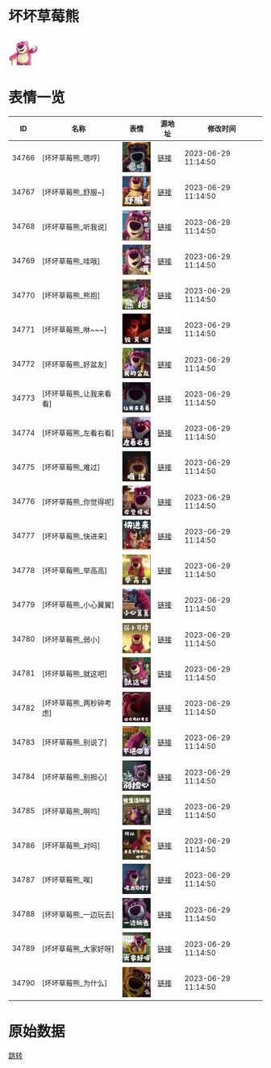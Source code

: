 # 坏坏草莓熊

<img src="./cover.png" height="60" alt="cover" />

# 表情一览

|ID|名称|表情|源地址|修改时间|
|----|----|----|----|----|
|34766|[坏坏草莓熊_嗯哼]|<img src="./pic/034766_%5B坏坏草莓熊_嗯哼%5D.png" height="60" alt="嗯哼"/>|[链接](https://i0.hdslb.com/bfs/garb/12d97a88dad8a00c59c69f3e64357fad5a6d3962.png)|2023-06-29 11:14:50|
|34767|[坏坏草莓熊_舒服~]|<img src="./pic/034767_%5B坏坏草莓熊_舒服~%5D.png" height="60" alt="舒服~"/>|[链接](https://i0.hdslb.com/bfs/garb/a09a7e815e2d0f00c109dad0c85dcf9ee1c949a9.png)|2023-06-29 11:14:50|
|34768|[坏坏草莓熊_听我说]|<img src="./pic/034768_%5B坏坏草莓熊_听我说%5D.png" height="60" alt="听我说"/>|[链接](https://i0.hdslb.com/bfs/garb/06ea5665c352bb3232d11f81417763c3880d48b5.png)|2023-06-29 11:14:50|
|34769|[坏坏草莓熊_哇哦]|<img src="./pic/034769_%5B坏坏草莓熊_哇哦%5D.png" height="60" alt="哇哦"/>|[链接](https://i0.hdslb.com/bfs/garb/0a272e722a7aae27d563a064fcaaaa566a2caee4.png)|2023-06-29 11:14:50|
|34770|[坏坏草莓熊_熊抱]|<img src="./pic/034770_%5B坏坏草莓熊_熊抱%5D.png" height="60" alt="熊抱"/>|[链接](https://i0.hdslb.com/bfs/garb/a6432c3fe8c0305a4e74edcb4131ac5f92fbb515.png)|2023-06-29 11:14:50|
|34771|[坏坏草莓熊_咻~~~]|<img src="./pic/034771_%5B坏坏草莓熊_咻~~~%5D.png" height="60" alt="咻~~~"/>|[链接](https://i0.hdslb.com/bfs/garb/a67f731dd77ce642a9fc99c04bc4712cf4cc7a89.png)|2023-06-29 11:14:50|
|34772|[坏坏草莓熊_好盆友]|<img src="./pic/034772_%5B坏坏草莓熊_好盆友%5D.png" height="60" alt="好盆友"/>|[链接](https://i0.hdslb.com/bfs/garb/81451f9dddbfceef0e366c0e2c8a47d06ed80b64.png)|2023-06-29 11:14:50|
|34773|[坏坏草莓熊_让我来看看]|<img src="./pic/034773_%5B坏坏草莓熊_让我来看看%5D.png" height="60" alt="让我来看看"/>|[链接](https://i0.hdslb.com/bfs/garb/572b70382f770278558d3961792f182e89aae73d.png)|2023-06-29 11:14:50|
|34774|[坏坏草莓熊_左看右看]|<img src="./pic/034774_%5B坏坏草莓熊_左看右看%5D.png" height="60" alt="左看右看"/>|[链接](https://i0.hdslb.com/bfs/garb/3f5f85c182b2d54a2bbcbc0b797d284fba8903fc.png)|2023-06-29 11:14:50|
|34775|[坏坏草莓熊_难过]|<img src="./pic/034775_%5B坏坏草莓熊_难过%5D.png" height="60" alt="难过"/>|[链接](https://i0.hdslb.com/bfs/garb/320812e11673527c72aaa4fbacfca2f8d02aee0f.png)|2023-06-29 11:14:50|
|34776|[坏坏草莓熊_你觉得呢]|<img src="./pic/034776_%5B坏坏草莓熊_你觉得呢%5D.png" height="60" alt="你觉得呢"/>|[链接](https://i0.hdslb.com/bfs/garb/ea3e184568101f01dc6540be9c1cd8a8f53288b0.png)|2023-06-29 11:14:50|
|34777|[坏坏草莓熊_快进来]|<img src="./pic/034777_%5B坏坏草莓熊_快进来%5D.png" height="60" alt="快进来"/>|[链接](https://i0.hdslb.com/bfs/garb/bc03360771a2790dcb89acd54c40b482eb2413cd.png)|2023-06-29 11:14:50|
|34778|[坏坏草莓熊_举高高]|<img src="./pic/034778_%5B坏坏草莓熊_举高高%5D.png" height="60" alt="举高高"/>|[链接](https://i0.hdslb.com/bfs/garb/bf4ff19b31f73d46af41f6a1fd82aacfabeec184.png)|2023-06-29 11:14:50|
|34779|[坏坏草莓熊_小心翼翼]|<img src="./pic/034779_%5B坏坏草莓熊_小心翼翼%5D.png" height="60" alt="小心翼翼"/>|[链接](https://i0.hdslb.com/bfs/garb/5ccf39d3359fcc2af92e7e2201f13dccdc2dd881.png)|2023-06-29 11:14:50|
|34780|[坏坏草莓熊_弱小]|<img src="./pic/034780_%5B坏坏草莓熊_弱小%5D.png" height="60" alt="弱小"/>|[链接](https://i0.hdslb.com/bfs/garb/26b846b057f727b5e9f50839649283e66a4c5d74.png)|2023-06-29 11:14:50|
|34781|[坏坏草莓熊_就这吧]|<img src="./pic/034781_%5B坏坏草莓熊_就这吧%5D.png" height="60" alt="就这吧"/>|[链接](https://i0.hdslb.com/bfs/garb/f45b6f9c0c9921c5e02686191de8b551ffad1e21.png)|2023-06-29 11:14:50|
|34782|[坏坏草莓熊_两秒钟考虑]|<img src="./pic/034782_%5B坏坏草莓熊_两秒钟考虑%5D.png" height="60" alt="两秒钟考虑"/>|[链接](https://i0.hdslb.com/bfs/garb/47c41695657164c3ce9f17d96b042b8f31df434d.png)|2023-06-29 11:14:50|
|34783|[坏坏草莓熊_别说了]|<img src="./pic/034783_%5B坏坏草莓熊_别说了%5D.png" height="60" alt="别说了"/>|[链接](https://i0.hdslb.com/bfs/garb/4a39fdb1b539bfe6b7036199fa4145289251c79f.png)|2023-06-29 11:14:50|
|34784|[坏坏草莓熊_别担心]|<img src="./pic/034784_%5B坏坏草莓熊_别担心%5D.png" height="60" alt="别担心"/>|[链接](https://i0.hdslb.com/bfs/garb/328985b51424085873b6b5c9bcf5a688621f9b38.png)|2023-06-29 11:14:50|
|34785|[坏坏草莓熊_啊呜]|<img src="./pic/034785_%5B坏坏草莓熊_啊呜%5D.png" height="60" alt="啊呜"/>|[链接](https://i0.hdslb.com/bfs/garb/d16b3f69e504f3fb5d89032b2808ac4de3a60d51.png)|2023-06-29 11:14:50|
|34786|[坏坏草莓熊_对吗]|<img src="./pic/034786_%5B坏坏草莓熊_对吗%5D.png" height="60" alt="对吗"/>|[链接](https://i0.hdslb.com/bfs/garb/469d652c4813011a88d336c390e713764e498f1f.png)|2023-06-29 11:14:50|
|34787|[坏坏草莓熊_唉]|<img src="./pic/034787_%5B坏坏草莓熊_唉%5D.png" height="60" alt="唉"/>|[链接](https://i0.hdslb.com/bfs/garb/c043eb19f7a00bc46760a82c58ee55e9e98e8269.png)|2023-06-29 11:14:50|
|34788|[坏坏草莓熊_一边玩去]|<img src="./pic/034788_%5B坏坏草莓熊_一边玩去%5D.png" height="60" alt="一边玩去"/>|[链接](https://i0.hdslb.com/bfs/garb/a02c36bf3ea1c90ebacb0ac1d15d9e39faea13c2.png)|2023-06-29 11:14:50|
|34789|[坏坏草莓熊_大家好呀]|<img src="./pic/034789_%5B坏坏草莓熊_大家好呀%5D.png" height="60" alt="大家好呀"/>|[链接](https://i0.hdslb.com/bfs/garb/3b08617bd54c9cadda349bb56e5595e4db5fe10a.png)|2023-06-29 11:14:50|
|34790|[坏坏草莓熊_为什么]|<img src="./pic/034790_%5B坏坏草莓熊_为什么%5D.png" height="60" alt="为什么"/>|[链接](https://i0.hdslb.com/bfs/garb/fba528a8e97ce398c073c5f2d4c9d5cb3fb39708.png)|2023-06-29 11:14:50|

# 原始数据

[跳转](./raw.json)

